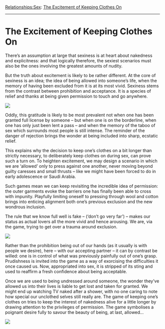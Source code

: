 [Relationships:](https://www.theschooloflife.com/thebookoflife/category/relationships/)[Sex](https://www.theschooloflife.com/thebookoflife/category/relationships/sex/): [The Excitement of Keeping Clothes On](https://www.theschooloflife.com/thebookoflife/the-excitement-of-keeping-clothes-on/)

* * *

# The Excitement of Keeping Clothes On

There’s an assumption at large that sexiness is at heart about nakedness and explicitness: and that logically therefore, the sexiest scenarios must also be the ones involving the greatest amounts of nudity.

But the truth about excitement is likely to be rather different. At the core of sexiness is an idea; the idea of being allowed into someone’s life, when the memory of having been excluded from it is at its most vivid. Sexiness stems from the contrast between prohibition and acceptance. It is a species of relief and thanks at being given permission to touch and go anywhere.

![](http://viralportal.net/wp-content/uploads/2015/11/is-sex-good.jpg)

Oddly, this gratitude is likely to be most prevalent not when one has been granted full license by someone – but when one is on the borderline, when one has only just been lent a pass – and when the memory of the taboo of sex which surrounds most people is still intense. The reminder of the danger of rejection brings the wonder at being included into sharp, ecstatic relief.

This explains why the decision to keep one’s clothes on a bit longer than strictly necessary, to deliberately keep clothes on during sex, can prove such a turn on. To heighten excitement, we may design a scenario in which we are ‘allowed’ only to press against one another, never moving beyond guilty caresses and small thrusts – like we might have been forced to do in early adolescence or Saudi Arabia.

Such games mean we can keep revisiting the incredible idea of permission: the outer garments evoke the barriers one has finally been able to cross with impunity. Playfully limiting oneself to pressing through wool and cotton brings into enticing alignment both one’s previous exclusion and the new wondrous inclusion.

The rule that we know full well is fake – (‘don’t go very far’) – makes our status as actual lovers all the more vivid and hence arousing. We are, via the game, trying to get over a trauma around exclusion.

![](http://images6.fanpop.com/image/photos/34400000/Lesbian-kisses-3-lesbian-culture-34469725-498-750.jpg)

Rather than the prohibition being out of our hands (as it usually is with people we desire), here – with our accepting partner – it can by contrast be willed: one is in control of what was previously painfully out of one’s grasp. Prudishness is invited into the game as a way of exorcising the difficulties it once caused us. Now, appropriated into sex, it is stripped of its sting and used to reaffirm a fresh confidence about being acceptable.

Once we are used to being undressed around someone, the wonder they’ve allowed us into their lives is liable to get lost and taken for granted. We might end up watching TV&nbsp;naked after a shower, with no one caring to note how special our unclothed selves still really are. The game of keeping one’s clothes on tries to keep the interest of nakedness alive for a little longer by drawing attention to the privileges of permission. The game symbolises a poignant desire fully to savour the beauty of being, at last, allowed…

[![](https://img.youtube.com/vi/fEa-cd2nWS0/0.jpg)](https://www.youtube.com/embed/fEa-cd2nWS0 '')
